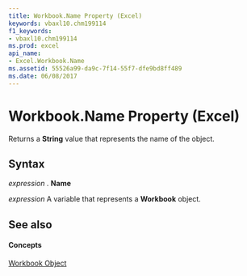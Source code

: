 ```yaml
---
title: Workbook.Name Property (Excel)
keywords: vbaxl10.chm199114
f1_keywords:
- vbaxl10.chm199114
ms.prod: excel
api_name:
- Excel.Workbook.Name
ms.assetid: 55526a99-da9c-7f14-55f7-dfe9bd8ff489
ms.date: 06/08/2017
---
```



# Workbook.Name Property (Excel)

Returns a  **String** value that represents the name of the object.


## Syntax

 _expression_ . **Name**

 _expression_ A variable that represents a **Workbook** object.


## See also


#### Concepts


[Workbook Object](workbook-object-excel.md)

